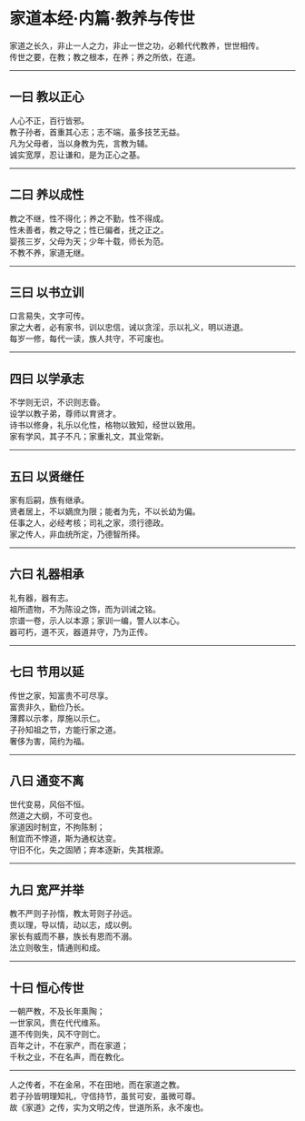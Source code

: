 # 家道本经·内篇·教养与传世

家道之长久，非止一人之力，非止一世之功，必赖代代教养，世世相传。  
传世之要，在教；教之根本，在养；养之所依，在道。

---

## 一曰 教以正心

人心不正，百行皆邪。  
教子孙者，首重其心志；志不端，虽多技艺无益。  
凡为父母者，当以身教为先，言教为辅。  
诚实宽厚，忍让谦和，是为正心之基。

---

## 二曰 养以成性

教之不继，性不得化；养之不勤，性不得成。  
性未善者，教之导之；性已偏者，抚之正之。  
婴孩三岁，父母为天；少年十载，师长为范。  
不教不养，家道无继。

---

## 三曰 以书立训

口言易失，文字可传。  
家之大者，必有家书，训以忠信，诫以贪淫，示以礼义，明以进退。  
每岁一修，每代一读，族人共守，不可废也。

---

## 四曰 以学承志

不学则无识，不识则志昏。  
设学以教子弟，尊师以育贤才。  
诗书以修身，礼乐以化性，格物以致知，经世以致用。  
家有学风，其子不凡；家重礼文，其业常新。

---

## 五曰 以贤继任

家有后嗣，族有继承。  
贤者居上，不以嫡庶为限；能者为先，不以长幼为偏。  
任事之人，必经考核；司礼之家，须行德政。  
家之传人，非血统所定，乃德智所择。

---

## 六曰 礼器相承

礼有器，器有志。  
祖所遗物，不为陈设之饰，而为训诫之铭。  
宗谱一卷，示人以本源；家训一编，警人以本心。  
器可朽，道不灭，器道并守，乃为正传。

---

## 七曰 节用以延

传世之家，知富贵不可尽享。  
富贵非久，勤俭乃长。  
薄葬以示孝，厚施以示仁。  
子孙知祖之节，方能行家之道。  
奢侈为害，简约为福。

---

## 八曰 通变不离

世代变易，风俗不恒。  
然道之大纲，不可变也。  
家道因时制宜，不拘陈制；  
制宜而不悖道，斯为通权达变。  
守旧不化，失之固陋；弃本逐新，失其根源。

---

## 九曰 宽严并举

教不严则子孙惰，教太苛则子孙远。  
责以理，导以情，动以志，成以例。  
家长有威而不暴，族长有恩而不溺。  
法立则敬生，情通则和成。

---

## 十曰 恒心传世

一朝严教，不及长年熏陶；  
一世家风，贵在代代维系。  
道不传则失，风不守则亡。  
百年之计，不在家产，而在家道；  
千秋之业，不在名声，而在教化。

---


人之传者，不在金帛，不在田地，而在家道之教。  
若子孙皆明理知礼，守信持节，虽贫可安，虽微可尊。  
故《家道》之传，实为文明之传，世道所系，永不废也。
